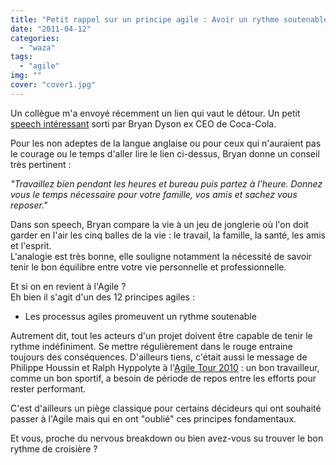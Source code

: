 ```yaml
---
title: "Petit rappel sur un principe agile : Avoir un rythme soutenable"
date: "2011-04-12"
categories: 
  - "waza"
tags: 
  - "agile"
img: ""
cover: "cover1.jpg"
---
```


Un collègue m'a envoyé récemment un lien qui vaut le détour. Un petit [speech intéressant](http://blog.reapfield.com/gerardkho/2010/06/28/life-juggling-5-balls/) sorti par Bryan Dyson ex CEO de Coca-Cola.  

Pour les non adeptes de la langue anglaise ou pour ceux qui n'auraient pas le courage ou le temps d'aller lire le lien ci-dessus, Bryan donne un conseil très pertinent :

_"Travaillez bien pendant les heures et bureau puis partez à l'heure. Donnez vous le temps nécessaire pour votre famille, vos amis et sachez vous reposer."_

Dans son speech, Bryan compare la vie à un jeu de jonglerie où l'on doit garder en l'air les cinq balles de la vie : le travail, la famille, la santé, les amis et l'esprit.  
L'analogie est très bonne, elle souligne notamment la nécessité de savoir tenir le bon équilibre entre votre vie personnelle et professionnelle.

Et si on en revient à l'Agile ?  
Eh bien il s'agit d'un des 12 principes agiles :

- Les processus agiles promeuvent un rythme soutenable

Autrement dit, tout les acteurs d'un projet doivent être capable de tenir le rythme indéfiniment. Se mettre régulièrement dans le rouge entraine toujours des conséquences. D'ailleurs tiens, c'était aussi le message de Philippe Houssin et Ralph Hyppolyte à l'[Agile Tour 2010](http://hakanai.free.fr/index.php/agile-tour-2010-2/) : un bon travailleur, comme un bon sportif, a besoin de période de repos entre les efforts pour rester performant.

C'est d'ailleurs un piège classique pour certains décideurs qui ont souhaité passer à l'Agile mais qui en ont "oublié" ces principes fondamentaux.

Et vous, proche du nervous breakdown ou bien avez-vous su trouver le bon rythme de croisière ?
